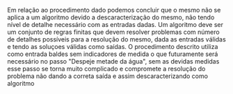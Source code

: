 Em relação ao procedimento dado podemos concluir que o mesmo não se aplica a um algoritmo
devido a descaracterização do mesmo, não tendo nível de detalhe necessário com as entradas dadas.
Um algoritmo deve ser um conjunto de regras finitas que devem resolver problemas com número de 
detalhes possíveis para a resolução do mesmo, dada as entradas válidas e tendo as soluçoes válidas como saídas.
O procedimento descrito utiliza como entrada baldes sem indicadores de medida o que futuramente será necessário no passo
"Despeje metade da água", sem as devidas medidas esse passo se torna muito complicado e compromete a resolução
do problema não dando a correta saída e assim descaracterizando como algoritmo

